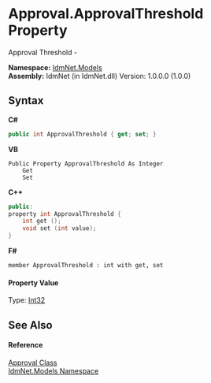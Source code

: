 # Approval.ApprovalThreshold Property 
 

Approval Threshold -

**Namespace:**&nbsp;<a href="N_IdmNet_Models">IdmNet.Models</a><br />**Assembly:**&nbsp;IdmNet (in IdmNet.dll) Version: 1.0.0.0 (1.0.0)

## Syntax

**C#**<br />
``` C#
public int ApprovalThreshold { get; set; }
```

**VB**<br />
``` VB
Public Property ApprovalThreshold As Integer
	Get
	Set
```

**C++**<br />
``` C++
public:
property int ApprovalThreshold {
	int get ();
	void set (int value);
}
```

**F#**<br />
``` F#
member ApprovalThreshold : int with get, set

```


#### Property Value
Type: <a href="http://msdn2.microsoft.com/en-us/library/td2s409d" target="_blank">Int32</a>

## See Also


#### Reference
<a href="T_IdmNet_Models_Approval">Approval Class</a><br /><a href="N_IdmNet_Models">IdmNet.Models Namespace</a><br />